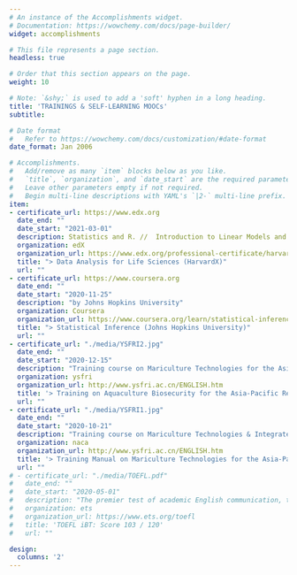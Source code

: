 ```yaml
---
# An instance of the Accomplishments widget.
# Documentation: https://wowchemy.com/docs/page-builder/
widget: accomplishments

# This file represents a page section.
headless: true

# Order that this section appears on the page.
weight: 10

# Note: `&shy;` is used to add a 'soft' hyphen in a long heading.
title: 'TRAININGS & SELF-LEARNING MOOCs'
subtitle:

# Date format
#   Refer to https://wowchemy.com/docs/customization/#date-format
date_format: Jan 2006

# Accomplishments.
#   Add/remove as many `item` blocks below as you like.
#   `title`, `organization`, and `date_start` are the required parameters.
#   Leave other parameters empty if not required.
#   Begin multi-line descriptions with YAML's `|2-` multi-line prefix.
item:
- certificate_url: https://www.edx.org
  date_end: ""
  date_start: "2021-03-01"
  description: Statistics and R. //  Introduction to Linear Models and Matrix Algebra. // Statistical  Inference and Modeling for High-throughput Experiments. // High-Dimensional Data Analysis
  organization: edX
  organization_url: https://www.edx.org/professional-certificate/harvardx-data-analysis-for-life-sciences
  title: "> Data Analysis for Life Sciences (HarvardX)"
  url: ""
- certificate_url: https://www.coursera.org
  date_end: ""
  date_start: "2020-11-25"
  description: "by Johns Hopkins University"
  organization: Coursera
  organization_url: https://www.coursera.org/learn/statistical-inference
  title: "> Statistical Inference (Johns Hopkins University)"
  url: ""
- certificate_url: "./media/YSFRI2.jpg"
  date_end: ""
  date_start: "2020-12-15"
  description: "Training course on Mariculture Technologies for the Asia-Pacific Region hosted by Belt and Road, Training on Aquaculture Biosecurity, Ministry of Agriculture and Rural Affairs, People's Republic of China and Network of Aquaculture Centers in Asia-Pacific (NACA). December 15th-18th Qingdao, China"
  organization: ysfri
  organization_url: http://www.ysfri.ac.cn/ENGLISH.htm
  title: '> Training on Aquaculture Biosecurity for the Asia-Pacific Region'
  url: ""
- certificate_url: "./media/YSFRI1.jpg"
  date_end: ""
  date_start: "2020-10-21"
  description: "Training course on Mariculture Technologies & Integrated Multitrophic Aquaculture (IMTA) for the Asia-Pacific Region hosted by Belt and Road, Training base for mariculture technologies, Ministry of Agriculture and Rural Affairs, People's Republic of China and Network of Aquaculture Centers in Asia-Pacific (NACA). September 21th-25th Qingdao, China"
  organization: naca
  organization_url: http://www.ysfri.ac.cn/ENGLISH.htm
  title: '> Training Manual on Mariculture Technologies for the Asia-Pacific Region'
  url: ""
# - certificate_url: "./media/TOEFL.pdf"
#   date_end: ""
#   date_start: "2020-05-01"
#   description: "The premier test of academic English communication, trusted worldwide."
#   organization: ets
#   organization_url: https://www.ets.org/toefl
#   title: 'TOEFL iBT: Score 103 / 120'
#   url: ""

design:
  columns: '2' 
---
```

